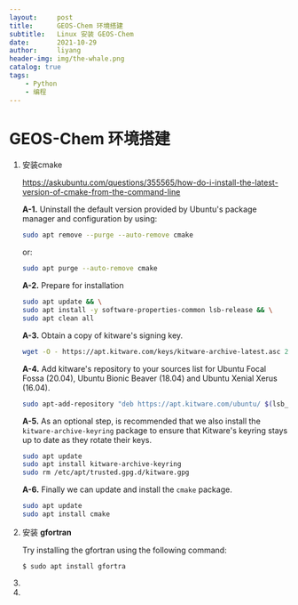 ```yaml
---
layout:     post
title:      GEOS-Chem 环境搭建
subtitle:   Linux 安装 GEOS-Chem
date:       2021-10-29
author:     liyang
header-img: img/the-whale.png
catalog: true
tags:
    - Python
    - 编程
---
```


# GEOS-Chem 环境搭建

1. 安装cmake

   https://askubuntu.com/questions/355565/how-do-i-install-the-latest-version-of-cmake-from-the-command-line

   **A-1.** Uninstall the default version provided by Ubuntu's package manager and configuration by using:

   ```sh
   sudo apt remove --purge --auto-remove cmake
   ```

   or:

   ```sh
   sudo apt purge --auto-remove cmake
   ```

   **A-2.** Prepare for installation

   ```sh
   sudo apt update && \
   sudo apt install -y software-properties-common lsb-release && \
   sudo apt clean all
   ```

   **A-3.** Obtain a copy of kitware's signing key.

   ```sh
   wget -O - https://apt.kitware.com/keys/kitware-archive-latest.asc 2>/dev/null | gpg --dearmor - | sudo tee /etc/apt/trusted.gpg.d/kitware.gpg >/dev/null
   ```

   **A-4.** Add kitware's repository to your sources list for Ubuntu Focal Fossa (20.04), Ubuntu Bionic Beaver (18.04) and Ubuntu Xenial Xerus (16.04).

   ```sh
   sudo apt-add-repository "deb https://apt.kitware.com/ubuntu/ $(lsb_release -cs) main"
   ```

   **A-5.** As an optional step, is recommended that we also install the `kitware-archive-keyring` package to ensure that Kitware's keyring stays up to date as they rotate their keys.

   ```sh
   sudo apt update
   sudo apt install kitware-archive-keyring
   sudo rm /etc/apt/trusted.gpg.d/kitware.gpg
   ```

   **A-6.** Finally we can update and install the `cmake` package.

   ```sh
   sudo apt update
   sudo apt install cmake
   ```

2. 安装 **gfortran** 

   Try installing the gfortran using the following command:

   ```
   $ sudo apt install gfortra
   ```

3. 
4. 